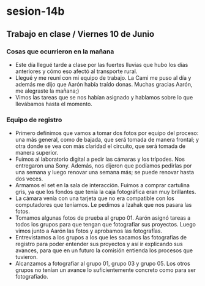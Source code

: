 # sesion-14b

## Trabajo en clase / Viernes 10 de Junio

### Cosas que ocurrieron en la mañana

- Este día llegué tarde a clase por las fuertes lluvias que hubo los días anteriores y cómo eso afectó al transporte rural.
- Llegué y me reuní con mi equipo de trabajo. La Cami me puso al día y además me dijo que Aarón había traído donas. Muchas gracias Aarón, me alegraste la mañana;)
- Vimos las tareas que se nos habían asignado y hablamos sobre lo que llevábamos hasta el momento.

### Equipo de registro

- Primero definimos que vamos a tomar dos fotos por equipo del proceso: una más general, como de bajada, que será tomada de manera frontal; y otra donde se vea con más claridad el circuito, que será tomada de manera superior.
- Fuimos al laboratorio digital a pedir las cámaras y los trípodes. Nos entregaron una Sony. Además, nos dijeron que podíamos pedirlas por una semana y luego renovar una semana más; se puede renovar hasta dos veces.
- Armamos el set en la sala de interacción. Fuimos a comprar cartulina gris, ya que los fondos que tenía la caja fotográfica eran muy brillantes.
- La cámara venía con una tarjeta que no era compatible con los computadores que teníamos. Le pedimos a Izahak que nos pasara las fotos.
- Tomamos algunas fotos de prueba al grupo 01. Aarón asignó tareas a todos los grupos para que tengan que fotografiar sus proyectos. Luego vimos junto a Aarón las fotos y aprobamos las fotografías.
- Entrevistamos a los grupos a los que les sacamos las fotografías de registro para poder entender sus proyectos y así ir explicando sus avances, para que en un futuro la comisión entienda los procesos que tuvieron.
- Alcanzamos a fotografiar al grupo 01, grupo 03 y grupo 05. Los otros grupos no tenían un avance lo suficientemente concreto como para ser fotografiado.
